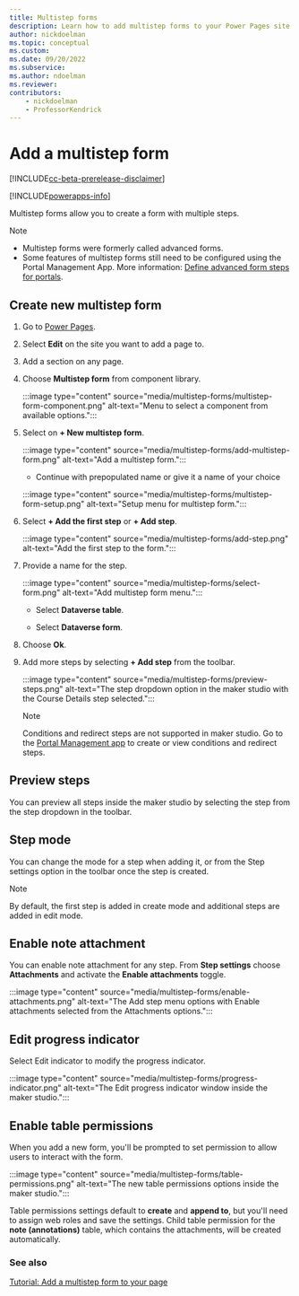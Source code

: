 ```yaml
---
title: Multistep forms
description: Learn how to add multistep forms to your Power Pages site.
author: nickdoelman
ms.topic: conceptual
ms.custom: 
ms.date: 09/20/2022
ms.subservice:
ms.author: ndoelman 
ms.reviewer: 
contributors:
    - nickdoelman
    - ProfessorKendrick
---
```


# Add a multistep form

[!INCLUDE[cc-beta-prerelease-disclaimer](../includes/cc-beta-prerelease-disclaimer.md)]

[!INCLUDE[powerapps-info](../includes/cc-powerapps-info.md)]

Multistep forms allow you to create a form with multiple steps.

> [!NOTE]
>
> - Multistep forms were formerly called advanced forms.
> - Some features of multistep forms still need to be configured using the Portal Management App. More information: [Define advanced form steps for portals](/power-apps/maker/portals/configure/web-form-steps).

## Create new multistep form

1. Go to [Power Pages](https://make.powerpages.microsoft.com/).

1. Select **Edit** on the site you want to add a page to.

1. Add a section on any page.

1. Choose **Multistep form** from component library.

    :::image type="content" source="media/multistep-forms/multistep-form-component.png" alt-text="Menu to select a component from available options.":::

1. Select on **+ New multistep form**.

    :::image type="content" source="media/multistep-forms/add-multistep-form.png" alt-text="Add a multistep form.":::

    - Continue with prepopulated name or give it a name of your choice
    
    :::image type="content" source="media/multistep-forms/multistep-form-setup.png" alt-text="Setup menu for multistep form.":::

1. Select **+ Add the first step** or **+ Add step**.

    :::image type="content" source="media/multistep-forms/add-step.png" alt-text="Add the first step to the form.":::

1. Provide a name for the step.

    :::image type="content" source="media/multistep-forms/select-form.png" alt-text="Add multistep form menu.":::

    - Select **Dataverse table**.

    - Select **Dataverse form**.

1.  Choose **Ok**.

1. Add more steps by selecting **+ Add step** from the toolbar. 

    :::image type="content" source="media/multistep-forms/preview-steps.png" alt-text="The step dropdown option in the maker studio with the Course Details step selected.":::

    > [!NOTE]
    > Conditions and redirect steps are not supported in maker studio.  Go to the [Portal Management app](/power-apps/maker/portals/configure/configure-portal) to create or view conditions and redirect steps.


## Preview steps

You can preview all steps inside the maker studio by selecting the step from the step dropdown in the toolbar.

## Step mode

You can change the mode for a step when adding it, or from the Step settings option in the toolbar once the step is created.

> [!NOTE] 
> By default, the first step is added in create mode and additional steps are added in edit mode.

## Enable note attachment

You can enable note attachment for any step.  From **Step settings** choose **Attachments** and activate the **Enable attachments** toggle.

:::image type="content" source="media/multistep-forms/enable-attachments.png" alt-text="The Add step menu options with Enable attachments selected from the Attachments options.":::

## Edit progress indicator

Select Edit indicator to modify the progress indicator.

:::image type="content" source="media/multistep-forms/progress-indicator.png" alt-text="The Edit progress indicator window inside the maker studio.":::

## Enable table permissions

When you add a new form, you'll be prompted to set permission to allow users to interact with the form. 

:::image type="content" source="media/multistep-forms/table-permissions.png" alt-text="The new table permissions options inside the maker studio.":::

Table permissions settings default to **create** and **append to**, but you'll need to assign web roles and save the settings. Child table permission for the **note (annotations)** table, which contains the attachments, will be created automatically.  

### See also

[Tutorial: Add a multistep form to your page](tutorial-add-multi-step-form.md)